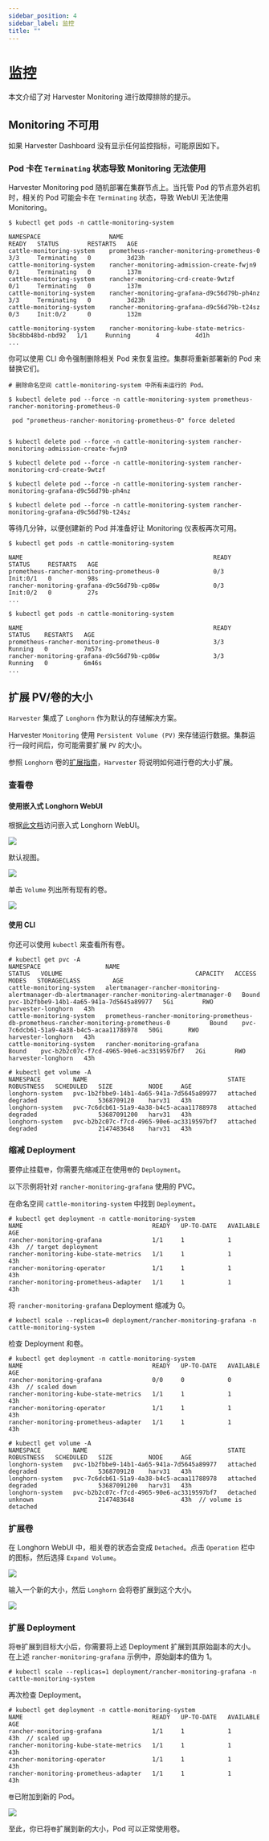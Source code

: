 ```yaml
---
sidebar_position: 4
sidebar_label: 监控
title: ""
---
```


# 监控

本文介绍了对 Harvester Monitoring 进行故障排除的提示。

## Monitoring 不可用

如果 Harvester Dashboard 没有显示任何监控指标，可能原因如下。

### Pod 卡在 `Terminating` 状态导致 Monitoring 无法使用

Harvester Monitoring pod 随机部署在集群节点上。当托管 Pod 的节点意外宕机时，相关的 Pod 可能会卡在 `Terminating` 状态，导致 WebUI 无法使用 Monitoring。

```shell
$ kubectl get pods -n cattle-monitoring-system

NAMESPACE                   NAME                                                     READY   STATUS        RESTARTS   AGE
cattle-monitoring-system    prometheus-rancher-monitoring-prometheus-0               3/3     Terminating   0          3d23h
cattle-monitoring-system    rancher-monitoring-admission-create-fwjn9                0/1     Terminating   0          137m
cattle-monitoring-system    rancher-monitoring-crd-create-9wtzf                      0/1     Terminating   0          137m
cattle-monitoring-system    rancher-monitoring-grafana-d9c56d79b-ph4nz               3/3     Terminating   0          3d23h
cattle-monitoring-system    rancher-monitoring-grafana-d9c56d79b-t24sz               0/3     Init:0/2      0          132m

cattle-monitoring-system    rancher-monitoring-kube-state-metrics-5bc8bb48bd-nbd92   1/1     Running       4          4d1h
...

```

你可以使用 CLI 命令强制删除相关 Pod 来恢复监控。集群将重新部署新的 Pod 来替换它们。

```shell
# 删除命名空间 cattle-monitoring-system 中所有未运行的 Pod。

$ kubectl delete pod --force -n cattle-monitoring-system prometheus-rancher-monitoring-prometheus-0

 pod "prometheus-rancher-monitoring-prometheus-0" force deleted


$ kubectl delete pod --force -n cattle-monitoring-system rancher-monitoring-admission-create-fwjn9

$ kubectl delete pod --force -n cattle-monitoring-system rancher-monitoring-crd-create-9wtzf

$ kubectl delete pod --force -n cattle-monitoring-system rancher-monitoring-grafana-d9c56d79b-ph4nz

$ kubectl delete pod --force -n cattle-monitoring-system rancher-monitoring-grafana-d9c56d79b-t24sz
```

等待几分钟，以便创建新的 Pod 并准备好让 Monitoring 仪表板再次可用。

```
$ kubectl get pods -n cattle-monitoring-system

NAME                                                     READY   STATUS     RESTARTS   AGE
prometheus-rancher-monitoring-prometheus-0               0/3     Init:0/1   0          98s
rancher-monitoring-grafana-d9c56d79b-cp86w               0/3     Init:0/2   0          27s
...

$ kubectl get pods -n cattle-monitoring-system

NAME                                                     READY   STATUS    RESTARTS   AGE
prometheus-rancher-monitoring-prometheus-0               3/3     Running   0          7m57s
rancher-monitoring-grafana-d9c56d79b-cp86w               3/3     Running   0          6m46s
...

```

## 扩展 PV/卷的大小

`Harvester` 集成了 `Longhorn` 作为默认的存储解决方案。

Harvester `Monitoring` 使用 `Persistent Volume (PV)` 来存储运行数据。集群运行一段时间后，你可能需要扩展 `PV` 的大小。

参照 `Longhorn` 卷的[扩展指南](https://longhorn.io/docs/1.3.2/volumes-and-nodes/expansion/)，`Harvester` 将说明如何进行卷的大小扩展。

### 查看卷

#### 使用嵌入式 Longhorn WebUI

根据[此文档](../troubleshooting/harvester/#access-embedded-longhorn)访问嵌入式 Longhorn WebUI。

![](/img/v1.0/troubleshooting/1-access-embedded-longhorn.png)

默认视图。

![](/img/v1.0/troubleshooting/2-longhorn-dashboard.png)

单击 `Volume` 列出所有现有的卷。

![](/img/v1.0/troubleshooting/3-view-all-volume.png)

#### 使用 CLI

你还可以使用 `kubectl` 来查看所有卷。

```
# kubectl get pvc -A
NAMESPACE                  NAME                                                                                             STATUS   VOLUME                                     CAPACITY   ACCESS MODES   STORAGECLASS         AGE
cattle-monitoring-system   alertmanager-rancher-monitoring-alertmanager-db-alertmanager-rancher-monitoring-alertmanager-0   Bound    pvc-1b2fbbe9-14b1-4a65-941a-7d5645a89977   5Gi        RWO            harvester-longhorn   43h
cattle-monitoring-system   prometheus-rancher-monitoring-prometheus-db-prometheus-rancher-monitoring-prometheus-0           Bound    pvc-7c6dcb61-51a9-4a38-b4c5-acaa11788978   50Gi       RWO            harvester-longhorn   43h
cattle-monitoring-system   rancher-monitoring-grafana                                                                       Bound    pvc-b2b2c07c-f7cd-4965-90e6-ac3319597bf7   2Gi        RWO            harvester-longhorn   43h

# kubectl get volume -A
NAMESPACE         NAME                                       STATE      ROBUSTNESS   SCHEDULED   SIZE          NODE     AGE
longhorn-system   pvc-1b2fbbe9-14b1-4a65-941a-7d5645a89977   attached   degraded                 5368709120    harv31   43h
longhorn-system   pvc-7c6dcb61-51a9-4a38-b4c5-acaa11788978   attached   degraded                 53687091200   harv31   43h
longhorn-system   pvc-b2b2c07c-f7cd-4965-90e6-ac3319597bf7   attached   degraded                 2147483648    harv31   43h
```

### 缩减 Deployment

要停止挂载`卷`，你需要先缩减正在使用`卷`的 `Deployment`。

以下示例将针对 `rancher-monitoring-grafana` 使用的 PVC。

在命名空间 `cattle-monitoring-system` 中找到 `Deployment`。

```
# kubectl get deployment -n cattle-monitoring-system
NAME                                    READY   UP-TO-DATE   AVAILABLE   AGE
rancher-monitoring-grafana              1/1     1            1           43h  // target deployment
rancher-monitoring-kube-state-metrics   1/1     1            1           43h
rancher-monitoring-operator             1/1     1            1           43h
rancher-monitoring-prometheus-adapter   1/1     1            1           43h
```

将 `rancher-monitoring-grafana` Deployment 缩减为 0。

```
# kubectl scale --replicas=0 deployment/rancher-monitoring-grafana -n cattle-monitoring-system
```

检查 Deployment 和卷。

```
# kubectl get deployment -n cattle-monitoring-system
NAME                                    READY   UP-TO-DATE   AVAILABLE   AGE
rancher-monitoring-grafana              0/0     0            0           43h  // scaled down
rancher-monitoring-kube-state-metrics   1/1     1            1           43h
rancher-monitoring-operator             1/1     1            1           43h
rancher-monitoring-prometheus-adapter   1/1     1            1           43h

# kubectl get volume -A
NAMESPACE         NAME                                       STATE      ROBUSTNESS   SCHEDULED   SIZE          NODE     AGE
longhorn-system   pvc-1b2fbbe9-14b1-4a65-941a-7d5645a89977   attached   degraded                 5368709120    harv31   43h
longhorn-system   pvc-7c6dcb61-51a9-4a38-b4c5-acaa11788978   attached   degraded                 53687091200   harv31   43h
longhorn-system   pvc-b2b2c07c-f7cd-4965-90e6-ac3319597bf7   detached   unknown                  2147483648             43h  // volume is detached
```

### 扩展卷

在 Longhorn WebUI 中，相关卷的状态会变成 `Detached`。点击 `Operation` 栏中的图标，然后选择 `Expand Volume`。

![](/img/v1.0/troubleshooting/4-select-volume-to-expand.png)

输入一个新的大小，然后 `Longhorn` 会将卷扩展到这个大小。

![](/img/v1.0/troubleshooting/5-expand-volue-to-new-size.png)

### 扩展 Deployment

将`卷`扩展到目标大小后，你需要将上述 Deployment 扩展到其原始副本的大小。在上述 `rancher-monitoring-grafana` 示例中，原始副本的值为 1。

```
# kubectl scale --replicas=1 deployment/rancher-monitoring-grafana -n cattle-monitoring-system

```

再次检查 Deployment。

```
# kubectl get deployment -n cattle-monitoring-system
NAME                                    READY   UP-TO-DATE   AVAILABLE   AGE
rancher-monitoring-grafana              1/1     1            1           43h  // scaled up
rancher-monitoring-kube-state-metrics   1/1     1            1           43h
rancher-monitoring-operator             1/1     1            1           43h
rancher-monitoring-prometheus-adapter   1/1     1            1           43h
```

`卷`已附加到新的 Pod。

![](/img/v1.0/troubleshooting/6-after-scale-up.png)

至此，你已将`卷`扩展到新的大小，Pod 可以正常使用卷。

